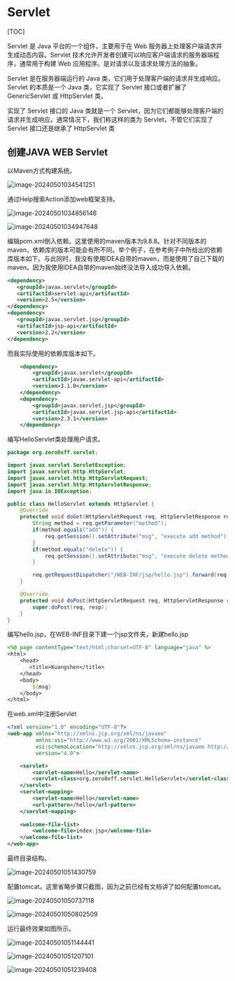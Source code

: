 # Servlet

[TOC]

Servlet 是 Java 平台的一个组件，主要用于在 Web 服务器上处理客户端请求并生成动态内容。Servlet 技术允许开发者创建可以响应客户端请求的服务器端程序，通常用于构建 Web 应用程序。是对请求以及请求处理方法的抽象。

Servlet 是在服务器端运行的 Java 类，它们用于处理客户端的请求并生成响应。Servlet 的本质是一个 Java 类，它实现了 Servlet 接口或者扩展了 GenericServlet 或 HttpServlet 类。

实现了 Servlet 接口的 Java 类就是一个 Servlet，因为它们都能够处理客户端的请求并生成响应。通常情况下，我们称这样的类为 Servlet，不管它们实现了 Servlet 接口还是继承了 HttpServlet 类

## 创建JAVA WEB Servlet

以Maven方式构建系统。

![image-20240501034541251](./assets/image-20240501034541251.png)

通过Help搜索Action添加web框架支持。

![image-20240501034856146](./assets/image-20240501034856146.png)

![image-20240501034947648](./assets/image-20240501034947648.png)

编辑pom.xml倒入依赖。这里使用的maven版本为9.8.8。针对不同版本的maven，依赖库的版本可能会有所不同。举个例子，在参考例子中所给出的依赖库版本如下。与此同时，我没有使用IDEA自带的maven，而是使用了自己下载的maven。因为我使用IDEA自带的maven始终没法导入成功导入依赖。

```xml
<dependency>
   <groupId>javax.servlet</groupId>
   <artifactId>servlet-api</artifactId>
   <version>2.5</version>
</dependency>
<dependency>
   <groupId>javax.servlet.jsp</groupId>
   <artifactId>jsp-api</artifactId>
   <version>2.2</version>
</dependency>
```

而我实际使用的依赖库版本如下。

```xml
    <dependency>
        <groupId>javax.servlet</groupId>
        <artifactId>javax.servlet-api</artifactId>
        <version>3.1.0</version>
    </dependency>
    <dependency>
        <groupId>javax.servlet.jsp</groupId>
        <artifactId>javax.servlet.jsp-api</artifactId>
        <version>2.3.1</version>
    </dependency>
```

编写HelloServlet类处理用户请求。

```java
package org.zero0xff.servlet;

import javax.servlet.ServletException;
import javax.servlet.http.HttpServlet;
import javax.servlet.http.HttpServletRequest;
import javax.servlet.http.HttpServletResponse;
import java.io.IOException;

public class HelloServlet extends HttpServlet {
    @Override
    protected void doGet(HttpServletRequest req, HttpServletResponse resp) throws ServletException, IOException {
        String method = req.getParameter("method");
        if(method.equals("add")) {
            req.getSession().setAttribute("msg", "execute add method");
        }
        if(method.equals("delete")) {
            req.getSession().setAttribute("msg", "execute delete method");
        }

        req.getRequestDispatcher("/WEB-INF/jsp/hello.jsp").forward(req, resp);
    }

    @Override
    protected void doPost(HttpServletRequest req, HttpServletResponse resp) throws ServletException, IOException {
        super.doPost(req, resp);
    }
}

```

编写hello.jsp，在WEB-INF目录下建一个jsp文件夹，新建hello.jsp

```jsp
<%@ page contentType="text/html;charset=UTF-8" language="java" %>
<html>
    <head>
       <title>Kuangshen</title>
    </head>
    <body>
        ${msg}
    </body>
</html>
```

在web.xml中注册Servlet

```xml
<?xml version="1.0" encoding="UTF-8"?>
<web-app xmlns="http://xmlns.jcp.org/xml/ns/javaee"
         xmlns:xsi="http://www.w3.org/2001/XMLSchema-instance"
         xsi:schemaLocation="http://xmlns.jcp.org/xml/ns/javaee http://xmlns.jcp.org/xml/ns/javaee/web-app_4_0.xsd"
         version="4.0">

    <servlet>
        <servlet-name>Hello</servlet-name>
        <servlet-class>org.zero0xff.servlet.HelloServlet</servlet-class>
    </servlet>
    <servlet-mapping>
        <servlet-name>Hello</servlet-name>
        <url-pattern>/hello</url-pattern>
    </servlet-mapping>
    
    <welcome-file-list>
        <welcome-file>index.jsp</welcome-file>
    </welcome-file-list>
</web-app>
```

最终目录结构。

![image-20240501051430759](./assets/image-20240501051430759.png)

配置tomcat。这里省略步骤只截图，因为之前已经有文档讲了如何配置tomcat。

![image-20240501050737118](./assets/image-20240501050737118.png)

![image-20240501050802509](./assets/image-20240501050802509.png)

运行最终效果如图所示。

![image-20240501051144441](./assets/image-20240501051144441.png)

![image-20240501051207101](./assets/image-20240501051207101.png)

![image-20240501051239408](./assets/image-20240501051239408.png)